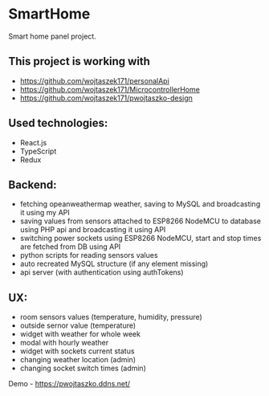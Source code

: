 # SmartHome
Smart home panel project.

## This project is working with
- https://github.com/wojtaszek171/personalApi
- https://github.com/wojtaszek171/MicrocontrollerHome
- https://github.com/wojtaszek171/pwojtaszko-design

## Used technologies:
- React.js
- TypeScript
- Redux

## Backend:
- fetching opeanweathermap weather, saving to MySQL and broadcasting it using my API
- saving values from sensors attached to ESP8266 NodeMCU to database using PHP api and broadcasting it using API
- switching power sockets using ESP8266 NodeMCU, start and stop times are fetched from DB using API
- python scripts for reading sensors values
- auto recreated MySQL structure (if any element missing)
- api server (with authentication using authTokens)

## UX:
- room sensors values (temperature, humidity, pressure)
- outside sernor value (temperature)
- widget with weather for whole week
- modal with hourly weather
- widget with sockets current status
- changing weather location (admin)
- changing socket switch times (admin)

Demo - https://pwojtaszko.ddns.net/
